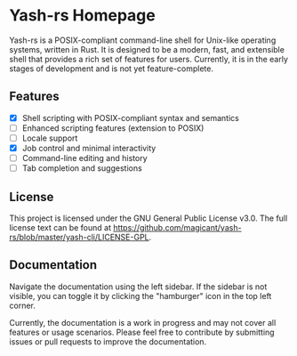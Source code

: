 # Yash-rs Homepage

Yash-rs is a POSIX-compliant command-line shell for Unix-like operating systems, written in Rust.
It is designed to be a modern, fast, and extensible shell that provides a rich set of features for users.
Currently, it is in the early stages of development and is not yet feature-complete.

## Features

- [x] Shell scripting with POSIX-compliant syntax and semantics
- [ ] Enhanced scripting features (extension to POSIX)
- [ ] Locale support
- [x] Job control and minimal interactivity
- [ ] Command-line editing and history
- [ ] Tab completion and suggestions

## License

This project is licensed under the GNU General Public License v3.0.
The full license text can be found at <https://github.com/magicant/yash-rs/blob/master/yash-cli/LICENSE-GPL>.

## Documentation

Navigate the documentation using the left sidebar.
If the sidebar is not visible, you can toggle it by clicking the "hamburger" icon in the top left corner.

Currently, the documentation is a work in progress and may not cover all features or usage scenarios.
Please feel free to contribute by submitting issues or pull requests to improve the documentation.
